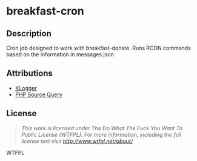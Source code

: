 # breakfast-cron
## Description
Cron job designed to work with breakfast-donate. Runs RCON commands based on the information in messages.json

## Attributions
* <a href="https://github.com/katzgrau/KLogger" target="_blank">KLogger</a>
* <a href="https://github.com/xPaw/PHP-Source-Query-Class" target="_blank">PHP Source Query</a>

## License
>*This work is licensed under The Do What The Fuck You Want To Public License (WTFPL).
>For more information, including the full license text visit http://www.wtfpl.net/about/*

<a href="http://www.wtfpl.net/"><img
       src="http://www.wtfpl.net/wp-content/uploads/2012/12/wtfpl-badge-4.png"
       width="80" height="15" alt="WTFPL" /></a>